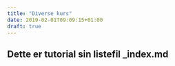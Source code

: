 ```yaml
---
title: "Diverse kurs"
date: 2019-02-01T09:09:15+01:00
draft: true
---
```


## Dette er tutorial sin listefil _index.md
